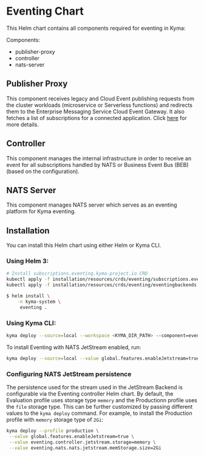 # Eventing Chart

This Helm chart contains all components required for eventing in Kyma:

Components:
- publisher-proxy
- controller
- nats-server

## Publisher Proxy

This component receives legacy and Cloud Event publishing requests from the cluster workloads (microservice or Serverless functions) and redirects them to the Enterprise Messaging Service Cloud Event Gateway. It also fetches a list of subscriptions for a connected application. Click [here](../../components/event-publisher-proxy) for more details.

## Controller

This component manages the internal infrastructure in order to receive an event for all subscriptions handled by NATS or Business Event Bus (BEB)(based on the configuration).

## NATS Server

This component manages NATS server which serves as an eventing platform for Kyma eventing.

## Installation

You can install this Helm chart using either Helm or Kyma CLI.

### Using Helm 3:


```bash
# Install subscriptions.eventing.kyma-project.io CRD
kubectl apply -f installation/resources/crds/eventing/subscriptions.eventing.kyma-project.io.crd.yaml
kubectl apply -f installation/resources/crds/eventing/eventingbackends.eventing.kyma-project.io.crd.yaml

$ helm install \
    -n kyma-system \
     eventing .
```

### Using Kyma CLI:

```bash
kyma deploy --source=local --workspace <KYMA_DIR_PATH> --component=eventing
```

To install Eventing with NATS JetStream enabled, run:
```bash
kyma deploy --source=local --value global.features.enableJetstream=true --workspace <KYMA_DIR_PATH> --component=eventing
```

### Configuring NATS JetStream persistence

The persistence used for the stream used in the JetStream Backend is configurable via the Eventing controller Helm chart. By default, the Evaluation profile uses storage type `memory` and the Productionn profile uses the `file` storage type. This can be further customized by passing different values to the `kyma deploy` command. For example, to install the Production profile with `memory` storage type of `2Gi`:

```bash
kyma deploy --profile production \
 --value global.features.enableJetstream=true \
 --value eventing.controller.jetstream.storage=memory \
 --value eventing.nats.nats.jetstream.memStorage.size=2Gi
```
